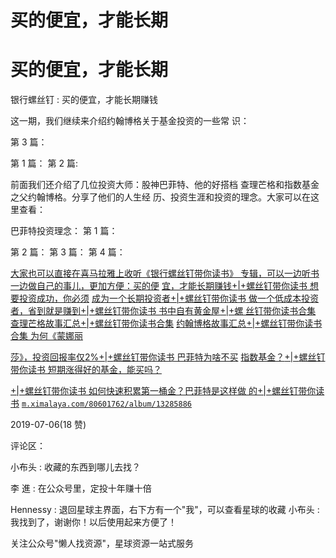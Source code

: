 # 买的便宜，才能长期

# 买的便宜，才能长期

银行螺丝钉 : 买的便宜，才能长期赚钱

这一期，我们继续来介绍约翰博格关于基金投资的一些常 识：

第 3 篇：

第 1 篇： 第 2 篇:

前面我们还介绍了几位投资大师：股神巴菲特、他的好搭档 查理芒格和指数基金之父约翰博格。分享了他们的人生经 历、投资生涯和投资的理念。大家可以在这里查看：

巴菲特投资理念： 第 1 篇：

第 2 篇： 第 3 篇： 第 4 篇：

[大家也可以直接在喜马拉雅上收听《银行螺丝钉带你读书》 专辑，可以一边听书一边做自己的事儿，更加方便：](https://mp.weixin.qq.com/s/1ZA6jcJb5bydHDhycKznWw)[买的便](https://mp.weixin.qq.com/s/1ZA6jcJb5bydHDhycKznWw) [宜，才能长期赚钱](https://mp.weixin.qq.com/s/vEbk9pxV--XTKHlIfAuU9A)[+|+](https://mp.weixin.qq.com/s/vEbk9pxV--XTKHlIfAuU9A)[螺丝钉带你读书 想要投资成功，你必须](https://mp.weixin.qq.com/s/vEbk9pxV--XTKHlIfAuU9A) [成为一个长期投资者](https://mp.weixin.qq.com/s/kKKHZz3oxmvRGvWHcM8RRw)[+|+](https://mp.weixin.qq.com/s/kKKHZz3oxmvRGvWHcM8RRw)[螺丝钉带你读书 做一个低成本投资](https://mp.weixin.qq.com/s/kKKHZz3oxmvRGvWHcM8RRw) [者，省到就是赚到](https://mp.weixin.qq.com/s/AFrJ3E9iCcht9PGprN0xTQ)[+|+](https://mp.weixin.qq.com/s/AFrJ3E9iCcht9PGprN0xTQ)[螺丝钉带你读书 书中自有黄金屋](https://mp.weixin.qq.com/s/AFrJ3E9iCcht9PGprN0xTQ)[+|+](https://mp.weixin.qq.com/s/AFrJ3E9iCcht9PGprN0xTQ)[螺 丝钉带你读书合集](https://mp.weixin.qq.com/s/AFrJ3E9iCcht9PGprN0xTQ) [查理芒格故事汇总](https://mp.weixin.qq.com/s/ofYUHseDtyKQY4GGk0NYVQ)[+|+](https://mp.weixin.qq.com/s/ofYUHseDtyKQY4GGk0NYVQ)[螺丝钉带你读书合集](https://mp.weixin.qq.com/s/ofYUHseDtyKQY4GGk0NYVQ) [约翰博格故事汇总](https://mp.weixin.qq.com/s/ZjWq02MYJDQzNPQ3E0pxVg)[+|+](https://mp.weixin.qq.com/s/ZjWq02MYJDQzNPQ3E0pxVg)[螺丝钉带你读书合集 为何《蒙娜丽](https://mp.weixin.qq.com/s/ZjWq02MYJDQzNPQ3E0pxVg)

[莎》，投资回报率仅](https://mp.weixin.qq.com/s/w3oCuQXh6RTsxuX5VaYUSQ)[2%+|+](https://mp.weixin.qq.com/s/w3oCuQXh6RTsxuX5VaYUSQ)[螺丝钉带你读书 巴菲特为啥不买](https://mp.weixin.qq.com/s/w3oCuQXh6RTsxuX5VaYUSQ) [指数基金？](https://mp.weixin.qq.com/s/807PwaFgBfSYEhXnkf-fnQ)[+|+](https://mp.weixin.qq.com/s/807PwaFgBfSYEhXnkf-fnQ)[螺丝钉带你读书 短期涨得好的基金，能买吗？](https://mp.weixin.qq.com/s/807PwaFgBfSYEhXnkf-fnQ)

[+|+](https://mp.weixin.qq.com/s/81HzyD_X_P07uYiAvRI90w)[螺丝钉带你读书 如何快速积累第一桶金？巴菲特是这样做 的](https://mp.weixin.qq.com/s/81HzyD_X_P07uYiAvRI90w)[+|+](https://mp.weixin.qq.com/s/81HzyD_X_P07uYiAvRI90w)[螺丝钉带你读书](https://mp.weixin.qq.com/s/81HzyD_X_P07uYiAvRI90w) [`m.ximalaya.com/80601762/album/13285886`](http://m.ximalaya.com/80601762/album/13285886)

2019-07-06(18 赞)

评论区：

小布头 : 收藏的东西到哪儿去找？

李 進 : 在公众号里，定投十年赚十倍

Hennessy : 退回星球主界面，右下方有一个"我"，可以查看星球的收藏 小布头 : 我找到了，谢谢你！以后使用起来方便了！

关注公众号"懒人找资源"，星球资源一站式服务